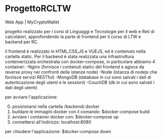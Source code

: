 # ProgettoRCLTW
Web App | MyCryptoWallet

progetto realizzato per i corsi di Linguaggi e Tecnologie per il web e Reti di calcolatori, approfondendo la parte di frontend per il corso di LTW e backend per RC.

il frontend è realizzato in HTML,CSS,JS e VUEJS, ed è contenuto nella cartella static.
Per il backend è stata realizzata una infrastruttura conteinerizzata orchestrata con docker-compose, in particolare abbiamo 4 container:
-Nginx (fornisce i contenuti statici del frontend e agisce da reverse proxy nei confronti delle istanze node)
-Node (istanza di nodejs che fornisce servizi RESTful)
-MongoDB (database in cui sono salvati i dati di autenticazione degli utenti e le sessioni)
-CouchDB (db in cui sono salvati i dati degli utenti)

per avviare l'applicazione:

0) posizionarsi nella cartella /backend/.docker
1) buildare le immagini docker con il comando: $docker-compose build
2) avviare i container docker con: $docker-compose up
3) connettersi all'indirizzo: localhost:8080

per chiudere l'applicazione:
$docker-compose down
